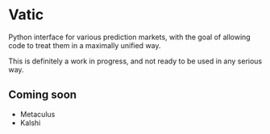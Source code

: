 # Vatic

Python interface for various prediction markets, with the goal of allowing code to treat them in a maximally unified way.

This is definitely a work in progress, and not ready to be used in any serious way.

## Coming soon

* Metaculus
* Kalshi

